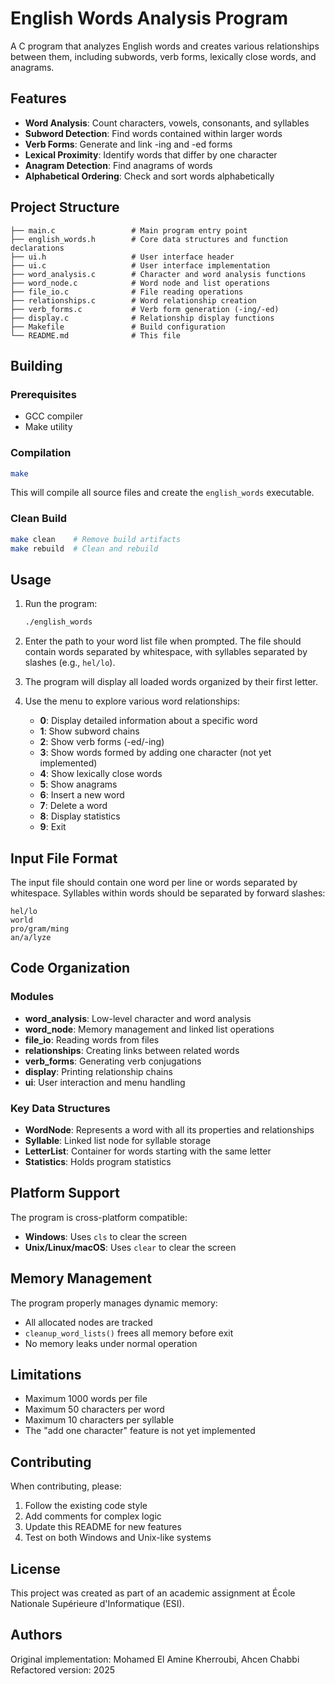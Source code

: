 # English Words Analysis Program

A C program that analyzes English words and creates various relationships between them, including subwords, verb forms, lexically close words, and anagrams.

## Features

- **Word Analysis**: Count characters, vowels, consonants, and syllables
- **Subword Detection**: Find words contained within larger words
- **Verb Forms**: Generate and link -ing and -ed forms
- **Lexical Proximity**: Identify words that differ by one character
- **Anagram Detection**: Find anagrams of words
- **Alphabetical Ordering**: Check and sort words alphabetically

## Project Structure

```
├── main.c                 # Main program entry point
├── english_words.h        # Core data structures and function declarations
├── ui.h                   # User interface header
├── ui.c                   # User interface implementation
├── word_analysis.c        # Character and word analysis functions
├── word_node.c            # Word node and list operations
├── file_io.c              # File reading operations
├── relationships.c        # Word relationship creation
├── verb_forms.c           # Verb form generation (-ing/-ed)
├── display.c              # Relationship display functions
├── Makefile               # Build configuration
└── README.md              # This file
```

## Building

### Prerequisites
- GCC compiler
- Make utility

### Compilation

```bash
make
```

This will compile all source files and create the `english_words` executable.

### Clean Build

```bash
make clean    # Remove build artifacts
make rebuild  # Clean and rebuild
```

## Usage

1. Run the program:
   ```bash
   ./english_words
   ```

2. Enter the path to your word list file when prompted. The file should contain words separated by whitespace, with syllables separated by slashes (e.g., `hel/lo`).

3. The program will display all loaded words organized by their first letter.

4. Use the menu to explore various word relationships:
   - **0**: Display detailed information about a specific word
   - **1**: Show subword chains
   - **2**: Show verb forms (-ed/-ing)
   - **3**: Show words formed by adding one character (not yet implemented)
   - **4**: Show lexically close words
   - **5**: Show anagrams
   - **6**: Insert a new word
   - **7**: Delete a word
   - **8**: Display statistics
   - **9**: Exit

## Input File Format

The input file should contain one word per line or words separated by whitespace. Syllables within words should be separated by forward slashes:

```
hel/lo
world
pro/gram/ming
an/a/lyze
```

## Code Organization

### Modules

- **word_analysis**: Low-level character and word analysis
- **word_node**: Memory management and linked list operations
- **file_io**: Reading words from files
- **relationships**: Creating links between related words
- **verb_forms**: Generating verb conjugations
- **display**: Printing relationship chains
- **ui**: User interaction and menu handling

### Key Data Structures

- **WordNode**: Represents a word with all its properties and relationships
- **Syllable**: Linked list node for syllable storage
- **LetterList**: Container for words starting with the same letter
- **Statistics**: Holds program statistics

## Platform Support

The program is cross-platform compatible:
- **Windows**: Uses `cls` to clear the screen
- **Unix/Linux/macOS**: Uses `clear` to clear the screen

## Memory Management

The program properly manages dynamic memory:
- All allocated nodes are tracked
- `cleanup_word_lists()` frees all memory before exit
- No memory leaks under normal operation

## Limitations

- Maximum 1000 words per file
- Maximum 50 characters per word
- Maximum 10 characters per syllable
- The "add one character" feature is not yet implemented

## Contributing

When contributing, please:
1. Follow the existing code style
2. Add comments for complex logic
3. Update this README for new features
4. Test on both Windows and Unix-like systems

## License

This project was created as part of an academic assignment at École Nationale Supérieure d'Informatique (ESI).

## Authors

Original implementation: Mohamed El Amine Kherroubi, Ahcen Chabbi
Refactored version: 2025